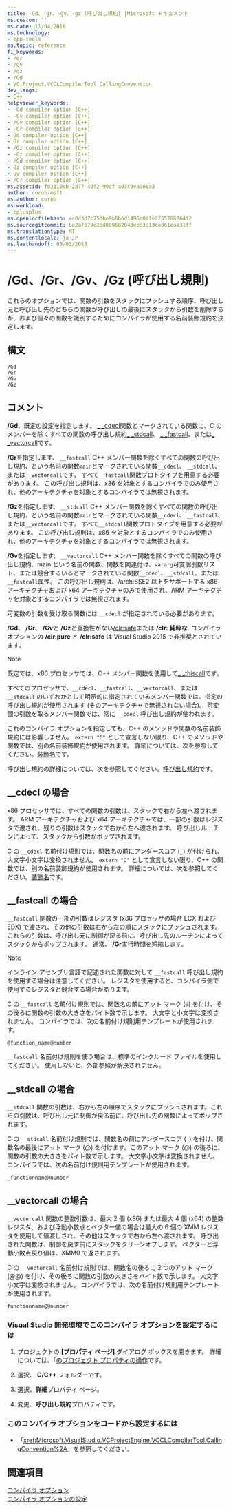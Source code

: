 ```yaml
---
title: -Gd、-gr、-gv、-gz (呼び出し規約) |Microsoft ドキュメント
ms.custom: ''
ms.date: 11/04/2016
ms.technology:
- cpp-tools
ms.topic: reference
f1_keywords:
- /gr
- /Gv
- /gz
- /Gd
- VC.Project.VCCLCompilerTool.CallingConvention
dev_langs:
- C++
helpviewer_keywords:
- -Gd compiler option [C++]
- -Gv compiler option [C++]
- /Gv compiler option [C++]
- -Gr compiler option [C++]
- Gd compiler option [C++]
- Gr compiler option [C++]
- /Gz compiler option [C++]
- -Gz compiler option [C++]
- /Gd compiler option [C++]
- Gz compiler option [C++]
- Gv compiler option [C++]
- /Gr compiler option [C++]
ms.assetid: fd3110cb-2d77-49f2-99cf-a03f9ead00a3
author: corob-msft
ms.author: corob
ms.workload:
- cplusplus
ms.openlocfilehash: ec0d3d7c750be9b6b6d1496c8a1e2265786264f2
ms.sourcegitcommit: be2a7679c2bd80968204dee03d13ca961eaa31ff
ms.translationtype: MT
ms.contentlocale: ja-JP
ms.lasthandoff: 05/03/2018
---
```

# <a name="gd-gr-gv-gz-calling-convention"></a>/Gd、/Gr、/Gv、/Gz (呼び出し規則)
これらのオプションでは、関数の引数をスタックにプッシュする順序、呼び出し元と呼び出し先のどちらの関数が呼び出しの最後にスタックから引数を削除するか、および個々の関数を識別するためにコンパイラが使用する名前装飾規約を決定します。  
  
## <a name="syntax"></a>構文  
  
```  
/Gd  
/Gr  
/Gv  
/Gz  
```  
  
## <a name="remarks"></a>コメント  
 **/Gd**、既定の設定を指定します、 [_ _cdecl](../../cpp/cdecl.md)関数とマークされている関数に、C のメンバーを除くすべての関数の呼び出し規約[_ _stdcall](../../cpp/stdcall.md)、 [_ _fastcall](../../cpp/fastcall.md)、または[_ _vectorcall](../../cpp/vectorcall.md)です。  
  
 **/Gr**を指定します、 `__fastcall` C++ メンバー関数を除くすべての関数の呼び出し規約、という名前の関数`main`とマークされている関数`__cdecl`、 `__stdcall`、または`__vectorcall`です。 すべて`__fastcall`関数プロトタイプを用意する必要があります。 この呼び出し規則は、x86 を対象とするコンパイラでのみ使用され、他のアーキテクチャを対象とするコンパイラでは無視されます。  
  
 **/Gz**を指定します、 `__stdcall` C++ メンバー関数を除くすべての関数の呼び出し規約、という名前の関数`main`とマークされている関数`__cdecl`、 `__fastcall`、または`__vectorcall`です。 すべて`__stdcall`関数プロトタイプを用意する必要があります。 この呼び出し規則は、x86 を対象とするコンパイラでのみ使用され、他のアーキテクチャを対象とするコンパイラでは無視されます。  
  
 **/Gv**を指定します、 `__vectorcall` C++ メンバー関数を除くすべての関数の呼び出し規約、main という名前の関数、関数を関連付け、`vararg`可変個引数リスト、または競合するいるとマークされている関数`__cdecl`、`__stdcall`、または`__fastcall`属性。 この呼び出し規則は、/arch:SSE2 以上をサポートする x86 アーキテクチャおよび x64 アーキテクチャのみで使用され、ARM アーキテクチャを対象とするコンパイラでは無視されます。  
  
 可変数の引数を受け取る関数には `__cdecl` が指定されている必要があります。  
  
 **/Gd**、 **/Gr**、 **/Gv**と **/Gz**と互換性がない[/clr:safe](../../build/reference/clr-common-language-runtime-compilation.md)または **/clr: 純粋な**. コンパイラ オプションの **/clr:pure** と **/clr:safe** は Visual Studio 2015 で非推奨とされています。  
  
> [!NOTE]
>  既定では、x86 プロセッサでは、C++ メンバー関数を使用して[_ _thiscall](../../cpp/thiscall.md)です。  
  
 すべてのプロセッサで、`__cdecl`、`__fastcall`、`__vectorcall`、または `__stdcall` のいずれかとして明示的に指定されているメンバー関数では、指定の呼び出し規約が使用されます (そのアーキテクチャで無視されない場合)。 可変個の引数を取るメンバー関数では、常に `__cdecl` 呼び出し規約が使われます。  
  
 これのコンパイラ オプションを指定しても、C++ のメソッドや関数の名前装飾規約には影響しません。 `extern "C"` として宣言しない限り、C++ のメソッドや関数では、別の名前装飾規約が使用されます。 詳細については、次を参照してください。[装飾名](../../build/reference/decorated-names.md)です。  
  
 呼び出し規約の詳細については、次を参照してください。[呼び出し規約](../../cpp/calling-conventions.md)です。  
  
## <a name="cdecl-specifics"></a>__cdecl の場合  
 x86 プロセッサでは、すべての関数の引数は、スタックで右から左へ渡されます。 ARM アーキテクチャおよび x64 アーキテクチャでは、一部の引数はレジスタで渡され、残りの引数はスタックで右から左へ渡されます。 呼び出しルーチンによって、スタックから引数がポップされます。  
  
 C の `__cdecl` 名前付け規則では、関数名の前にアンダースコア (`_`) が付けられ、大文字小文字は変換されません。 `extern "C"` として宣言しない限り、C++ の関数では、別の名前装飾規約が使用されます。 詳細については、次を参照してください。[装飾名](../../build/reference/decorated-names.md)です。  
  
## <a name="fastcall-specifics"></a>__fastcall の場合  
 `__fastcall` 関数の一部の引数はレジスタ (x86 プロセッサの場合 ECX および EDX) で渡され、その他の引数は右から左の順にスタックにプッシュされます。 これらの引数は、呼び出し元に制御が戻る前に、呼び出し先のルーチンによってスタックからポップされます。 通常、 **/Gr**実行時間を短縮します。  
  
> [!NOTE]
>  インライン アセンブリ言語で記述された関数に対して `__fastcall` 呼び出し規約を使用する場合は注意してください。 レジスタを使用すると、コンパイラ側で使用するレジスタと競合する場合があります。  
  
 C の `__fastcall` 名前付け規則では、関数名の前にアット マーク (`@`) を付け、その後ろに関数の引数の大きさをバイト数で示します。 大文字と小文字は変換されません。 コンパイラでは、次の名前付け規則用テンプレートが使用されます。  
  
```  
@function_name@number  
```  
  
 `__fastcall` 名前付け規則を使う場合は、標準のインクルード ファイルを使用してください。 使用しないと、外部参照が解決されません。  
  
## <a name="stdcall-specifics"></a>__stdcall の場合  
 `__stdcall` 関数の引数は、右から左の順序でスタックにプッシュされます。これらの引数は、呼び出し元に制御が戻る前に、呼び出し先の関数によってポップされます。  
  
 C の `__stdcall` 名前付け規則では、関数名の前にアンダースコア (`_`) を付け、関数名の最後にアット マーク (@) を付けます。このアット マーク (@) の後ろに、関数の引数の大きさをバイト数で示します。 大文字小文字は変換されません。 コンパイラでは、次の名前付け規則用テンプレートが使用されます。  
  
```  
_functionname@number  
```  
  
## <a name="vectorcall-specifics"></a>__vectorcall の場合  
 `__vectorcall` 関数の整数引数は、最大 2 個 (x86) または最大 4 個 (x64) の整数レジスタ、および浮動小数点とベクター値の場合は最大の 6 個の XMM レジスタを使用して値渡しされ、その他はスタックで右から左へ渡されます。 呼び出された関数は、制御を戻す前にスタックをクリーンオフします。 ベクターと浮動小数点戻り値は、XMM0 で返されます。  
  
 C の `__vectorcall` 名前付け規則では、関数名の後ろに 2 つのアット マーク (@@) を付け、その後ろに関数の引数の大きさをバイト数で示します。 大文字小文字は変換されません。 コンパイラでは、次の名前付け規則用テンプレートが使用されます。  
  
```  
functionname@@number  
```  
  
### <a name="to-set-this-compiler-option-in-the-visual-studio-development-environment"></a>Visual Studio 開発環境でこのコンパイラ オプションを設定するには  
  
1.  プロジェクトの **[プロパティ ページ]** ダイアログ ボックスを開きます。 詳細については、「[のプロジェクト プロパティの操作](../../ide/working-with-project-properties.md)です。  
  
2.  選択、 **C/C++** フォルダーです。  
  
3.  選択、**詳細**プロパティ ページ。  
  
4.  変更、**呼び出し規約**プロパティです。  
  
### <a name="to-set-this-compiler-option-programmatically"></a>このコンパイラ オプションをコードから設定するには  
  
-   「<xref:Microsoft.VisualStudio.VCProjectEngine.VCCLCompilerTool.CallingConvention%2A>」を参照してください。  
  
## <a name="see-also"></a>関連項目  
 [コンパイラ オプション](../../build/reference/compiler-options.md)   
 [コンパイラ オプションの設定](../../build/reference/setting-compiler-options.md)
